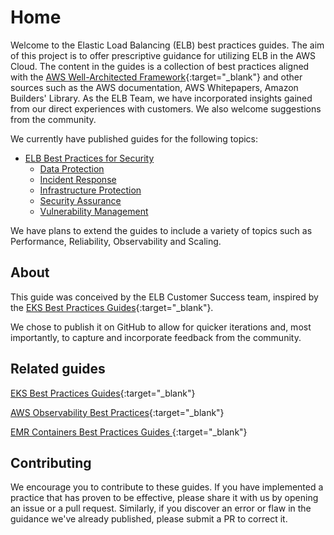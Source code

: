 
# Home

Welcome to the Elastic Load Balancing (ELB) best practices guides. The aim of this project is to offer prescriptive guidance for utilizing ELB in the AWS Cloud. The content in the guides is a collection of best practices aligned with the [AWS Well-Architected Framework](https://aws.amazon.com/architecture/well-architected/){:target="_blank"} and other sources such as the AWS documentation, AWS Whitepapers, Amazon Builders' Library. As the ELB Team, we have incorporated insights gained from our direct experiences with customers. We also welcome suggestions from the community.

We currently have published guides for the following topics:

* [ELB Best Practices for Security](security/)
    * [Data Protection](security/data_protection)
    * [Incident Response](security/incident_response)
    * [Infrastructure Protection](security/infrastructure_protection)
    * [Security Assurance](security/security_assurance)
    * [Vulnerability Management](security/vulnerability_management)

We have plans to extend the guides to include a variety of topics such as Performance, Reliability, Observability and Scaling.

## About

This guide was conceived by the ELB Customer Success team, inspired by the [EKS Best Practices Guides](https://aws.github.io/aws-eks-best-practices/){:target="_blank"}.

We chose to publish it on GitHub to allow for quicker iterations and, most importantly, to capture and incorporate feedback from the community.


## Related guides

[EKS Best Practices Guides](https://aws.github.io/aws-eks-best-practices/){:target="_blank"}

[AWS Observability Best Practices](https://aws-observability.github.io/observability-best-practices/){:target="_blank"}

[EMR Containers Best Practices Guides ](https://aws.github.io/aws-emr-containers-best-practices/){:target="_blank"}

## Contributing

We encourage you to contribute to these guides. If you have implemented a practice that has proven to be effective, please share it with us by opening an issue or a pull request. Similarly, if you discover an error or flaw in the guidance we've already published, please submit a PR to correct it.